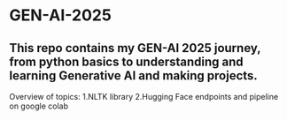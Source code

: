 # GEN-AI-2025

## This repo contains my GEN-AI 2025 journey, from python basics to understanding and learning Generative AI and making projects.
Overview of topics: 
1.NLTK library
2.Hugging Face endpoints and pipeline on google colab
